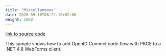 ```yaml
---
title: "Miscellaneous"
date: 2020-09-10T08:22:12+02:00
weight: 1000
---
```


[link to source code](https://github.com/DuendeSoftware/Samples/tree/main/various/WebFormsOidcClient)

This sample shows how to add OpenID Connect code flow with PKCE to a .NET 4.8 WebForms client.